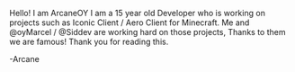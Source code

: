 Hello! I am ArcaneOY
I am a 15 year old Developer who is working on projects such as Iconic Client / Aero Client for Minecraft.
Me and @oyMarcel / @Siddev are working hard on those projects, Thanks to them we are famous!
Thank you for reading this.

-Arcane
